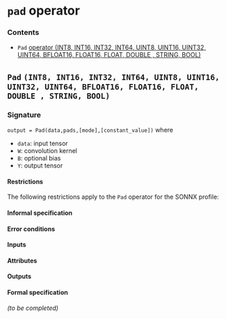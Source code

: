 # `pad` operator
### Contents
- `Pad` [operator (INT8, INT16, INT32, INT64, UINT8, UINT16, UINT32, UINT64, BFLOAT16, FLOAT16, FLOAT, DOUBLE , STRING, BOOL)](#types)

## `Pad`  `(INT8, INT16, INT32, INT64, UINT8, UINT16, UINT32, UINT64, BFLOAT16, FLOAT16, FLOAT, DOUBLE , STRING, BOOL)`

### Signature
`output = Pad(data,pads,[mode],[constant_value])`
where
- `data`: input tensor
- `W`: convolution kernel
- `B`: optional bias
- `Y`: output tensor
#### Restrictions
The following restrictions apply to the `Pad` operator for the SONNX profile:
#### Informal specification
#### Error conditions
#### Inputs
#### Attributes
#### Outputs
#### Formal specification

*(to be completed)*